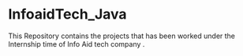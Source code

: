 # InfoaidTech_Java
This Repository contains the projects that has been worked under the Internship time of Info Aid tech company .
